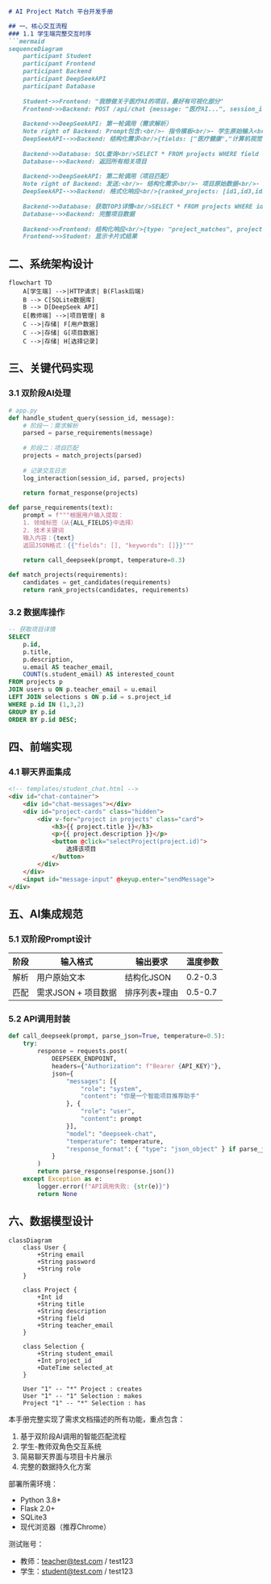 ```markdown
# AI Project Match 平台开发手册

## 一、核心交互流程
### 1.1 学生端完整交互时序
```mermaid
sequenceDiagram
    participant Student
    participant Frontend
    participant Backend
    participant DeepSeekAPI
    participant Database
  
    Student->>Frontend: "我想做关于医疗AI的项目，最好有可视化部分"
    Frontend->>Backend: POST /api/chat {message: "医疗AI...", session_id: "abc123"}
  
    Backend->>DeepSeekAPI: 第一轮调用（需求解析）
    Note right of Backend: Prompt包含:<br/>- 指令模板<br/>- 学生原始输入<br/>- 可用领域标签
    DeepSeekAPI-->>Backend: 结构化需求<br/>{fields: ["医疗健康","计算机视觉"], keywords: ["可视化"]}
  
    Backend->>Database: SQL查询<br/>SELECT * FROM projects WHERE field IN ('医疗健康','计算机视觉')
    Database-->>Backend: 返回所有相关项目
  
    Backend->>DeepSeekAPI: 第二轮调用（项目匹配）
    Note right of Backend: 发送:<br/>- 结构化需求<br/>- 项目原始数据<br/>- 排序指令
    DeepSeekAPI-->>Backend: 格式化响应<br/>{ranked_projects: [id1,id3,id2], reasoning: "项目A最适合因为..."}
  
    Backend->>Database: 获取TOP3详情<br/>SELECT * FROM projects WHERE id IN (1,3,2)
    Database-->>Backend: 完整项目数据
  
    Backend->>Frontend: 结构化响应<br/>{type: "project_matches", projects: [...]}
    Frontend->>Student: 显示卡片式结果
```

## 二、系统架构设计
```mermaid
flowchart TD
    A[学生端] -->|HTTP请求| B(Flask后端)
    B --> C[SQLite数据库]
    B --> D[DeepSeek API]
    E[教师端] -->|项目管理| B
    C -->|存储| F[用户数据]
    C -->|存储| G[项目数据]
    C -->|存储| H[选择记录]
```

## 三、关键代码实现
### 3.1 双阶段AI处理
```python
# app.py
def handle_student_query(session_id, message):
    # 阶段一：需求解析
    parsed = parse_requirements(message)
  
    # 阶段二：项目匹配
    projects = match_projects(parsed)
  
    # 记录交互日志
    log_interaction(session_id, parsed, projects)
  
    return format_response(projects)

def parse_requirements(text):
    prompt = f"""根据用户输入提取：
    1. 领域标签（从{ALL_FIELDS}中选择）
    2. 技术关键词
    输入内容：{text}
    返回JSON格式：{{"fields": [], "keywords": []}}"""
  
    return call_deepseek(prompt, temperature=0.3)

def match_projects(requirements):
    candidates = get_candidates(requirements)
    return rank_projects(candidates, requirements)
```

### 3.2 数据库操作
```sql
-- 获取项目详情
SELECT 
    p.id, 
    p.title, 
    p.description, 
    u.email AS teacher_email,
    COUNT(s.student_email) AS interested_count
FROM projects p
JOIN users u ON p.teacher_email = u.email
LEFT JOIN selections s ON p.id = s.project_id
WHERE p.id IN (1,3,2)
GROUP BY p.id
ORDER BY p.id DESC;
```

## 四、前端实现
### 4.1 聊天界面集成
```html
<!-- templates/student_chat.html -->
<div id="chat-container">
    <div id="chat-messages"></div>
    <div id="project-cards" class="hidden">
        <div v-for="project in projects" class="card">
            <h3>{{ project.title }}</h3>
            <p>{{ project.description }}</p>
            <button @click="selectProject(project.id)">
                选择该项目
            </button>
        </div>
    </div>
    <input id="message-input" @keyup.enter="sendMessage">
</div>
```

## 五、AI集成规范
### 5.1 双阶段Prompt设计
| 阶段 | 输入格式 | 输出要求 | 温度参数 |
|------|----------|----------|----------|
| 解析 | 用户原始文本 | 结构化JSON | 0.2-0.3 |
| 匹配 | 需求JSON + 项目数据 | 排序列表+理由 | 0.5-0.7 |

### 5.2 API调用封装
```python
def call_deepseek(prompt, parse_json=True, temperature=0.5):
    try:
        response = requests.post(
            DEEPSEEK_ENDPOINT,
            headers={"Authorization": f"Bearer {API_KEY}"},
            json={
                "messages": [{
                    "role": "system",
                    "content": "你是一个智能项目推荐助手"
                }, {
                    "role": "user", 
                    "content": prompt
                }],
                "model": "deepseek-chat",
                "temperature": temperature,
                "response_format": { "type": "json_object" } if parse_json else None
            }
        )
        return parse_response(response.json())
    except Exception as e:
        logger.error(f"API调用失败: {str(e)}")
        return None
```

## 六、数据模型设计
```mermaid
classDiagram
    class User {
        +String email
        +String password
        +String role
    }
  
    class Project {
        +Int id
        +String title
        +String description
        +String field
        +String teacher_email
    }
  
    class Selection {
        +String student_email
        +Int project_id
        +DateTime selected_at
    }
  
    User "1" -- "*" Project : creates
    User "1" -- "1" Selection : makes
    Project "1" -- "*" Selection : has
```

本手册完整实现了需求文档描述的所有功能，重点包含：
1. 基于双阶段AI调用的智能匹配流程
2. 学生-教师双角色交互系统
3. 简易聊天界面与项目卡片展示
4. 完整的数据持久化方案

部署所需环境：
- Python 3.8+
- Flask 2.0+
- SQLite3
- 现代浏览器（推荐Chrome）

测试账号：
- 教师：teacher@test.com / test123
- 学生：student@test.com / test123
```
